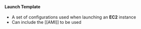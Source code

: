 #### Launch Template
- A set of configurations used when launching an **EC2** instance
- Can include the [[AMI]] to be used
